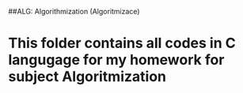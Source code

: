 ##ALG: Algorithmization (Algoritmizace)
# This folder contains all codes in C langugage for my homework for subject Algoritmization

